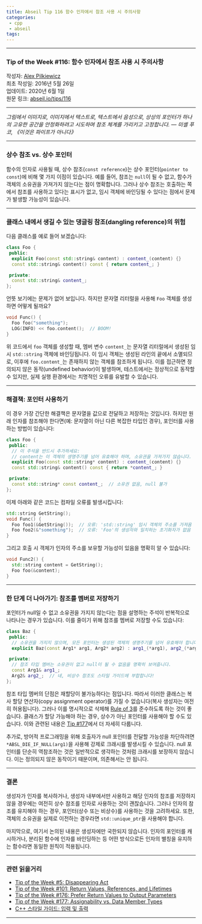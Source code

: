 ```yaml
---
title: Abseil Tip 116 함수 인자에서 참조 사용 시 주의사항
categories:
 - cpp
 - abseil
tags:
---
```


---

### Tip of the Week #116: 함수 인자에서 참조 사용 시 주의사항

작성자: [Alex Pilkiewicz](mailto:pilki@google.com)  
최초 작성일: 2016년 5월 26일  
업데이트: 2020년 6월 1일  
원문 링크: [abseil.io/tips/116](https://abseil.io/tips/116)

---

*그림에서 이미지로, 이미지에서 텍스트로, 텍스트에서 음성으로, 상상의 포인터가 하나의 고유한 공간을 안정화하려고 시도하며 참조 체계를 가리키고 고정합니다. — 미셸 푸코, 《이것은 파이프가 아니다》*

---

### 상수 참조 vs. 상수 포인터

함수의 인자로 사용될 때, 상수 참조(`const reference`)는 상수 포인터(`pointer to const`)에 비해 몇 가지 이점이 있습니다. 예를 들어, 참조는 `null`이 될 수 없고, 함수가 객체의 소유권을 가져가지 않는다는 점이 명확합니다. 그러나 상수 참조는 호출하는 쪽에서 참조를 사용하고 있다는 표시가 없고, 임시 객체에 바인딩될 수 있다는 점에서 문제가 발생할 가능성이 있습니다.

---

### 클래스 내에서 생길 수 있는 댕글링 참조(dangling reference)의 위험

다음 클래스를 예로 들어 보겠습니다:

```cpp
class Foo {
 public:
  explicit Foo(const std::string& content) : content_(content) {}
  const std::string& content() const { return content_; }

 private:
  const std::string& content_;
};
```

언뜻 보기에는 문제가 없어 보입니다. 하지만 문자열 리터럴을 사용해 `Foo` 객체를 생성하면 어떻게 될까요?

```cpp
void Func() {
  Foo foo("something");
  LOG(INFO) << foo.content();  // BOOM!
}
```

위 코드에서 `foo` 객체를 생성할 때, 멤버 변수 `content_`는 문자열 리터럴에서 생성된 임시 `std::string` 객체에 바인딩됩니다. 이 임시 객체는 생성된 라인의 끝에서 소멸되므로, 이후에 `foo.content_`는 존재하지 않는 객체를 참조하게 됩니다. 이를 접근하면 정의되지 않은 동작(undefined behavior)이 발생하며, 테스트에서는 정상적으로 동작할 수 있지만, 실제 실행 환경에서는 치명적인 오류를 유발할 수 있습니다.

---

### 해결책: 포인터 사용하기

이 경우 가장 간단한 해결책은 문자열을 값으로 전달하고 저장하는 것입니다. 하지만 원래 인자를 참조해야 한다면(예: 문자열이 아닌 다른 복잡한 타입인 경우), 포인터를 사용하는 방법이 있습니다:

```cpp
class Foo {
 public:
  // 이 주석을 반드시 추가하세요:
  // content는 이 객체의 생명주기를 넘어 유효해야 하며, 소유권을 가져가지 않습니다.
  explicit Foo(const std::string* content) : content_(content) {}
  const std::string& content() const { return *content_; }

 private:
  const std::string* const content_;  // 소유권 없음, null 불가
};
```

이제 아래와 같은 코드는 컴파일 오류를 발생시킵니다:

```cpp
std::string GetString();
void Func() {
  Foo foo1(&GetString());  // 오류: 'std::string' 임시 객체의 주소를 가져옴
  Foo foo2(&"something");  // 오류: 'Foo'의 생성자와 일치하는 초기화자가 없음
}
```

그리고 호출 시 객체가 인자의 주소를 보유할 가능성이 있음을 명확히 알 수 있습니다:

```cpp
void Func2() {
  std::string content = GetString();
  Foo foo(&content);
}
```

---

### 한 단계 더 나아가기: 참조를 멤버로 저장하기

포인터가 null일 수 없고 소유권을 가지지 않는다는 점을 설명하는 주석이 반복적으로 나타나는 경우가 있습니다. 이를 줄이기 위해 참조를 멤버로 저장할 수도 있습니다:

```cpp
class Baz {
 public:
  // 소유권을 가지지 않으며, 모든 포인터는 생성된 객체의 생명주기를 넘어 유효해야 합니다.
  explicit Baz(const Arg1* arg1, Arg2* arg2) : arg1_(*arg1), arg2_(*arg2) {}

 private:
  // 참조 타입 멤버는 소유권이 없고 null이 될 수 없음을 명확히 보여줍니다.
  const Arg1& arg1_;
  Arg2& arg2_;  // 네, 비상수 참조도 스타일 가이드에 부합합니다!
};
```

참조 타입 멤버의 단점은 재할당이 불가능하다는 점입니다. 따라서 이러한 클래스는 복사 할당 연산자(copy assignment operator)를 가질 수 없습니다(복사 생성자는 여전히 허용됩니다). 그러나 이를 명시적으로 삭제해 [Rule of 3](https://en.wikipedia.org/wiki/Rule_of_three_\(C%2B%2B_programming\))를 준수하도록 하는 것이 좋습니다. 클래스가 할당 가능해야 하는 경우, 상수가 아닌 포인터를 사용해야 할 수도 있습니다. 이와 관련된 내용은 [Tip #177](/tips/177)에서 더 자세히 다룹니다.

추가로, 방어적 프로그래밍을 위해 호출자가 null 포인터를 전달할 가능성을 차단하려면 `*ABSL_DIE_IF_NULL(arg1)`을 사용해 강제로 크래시를 발생시킬 수 있습니다. null 포인터를 단순히 역참조하는 것은 일반적으로 생각하는 것처럼 크래시를 보장하지 않습니다. 이는 정의되지 않은 동작이기 때문이며, 의존해서는 안 됩니다.

---

### 결론

생성자가 인자를 복사하거나, 생성자 내부에서만 사용하고 해당 인자의 참조를 저장하지 않을 경우에는 여전히 상수 참조를 인자로 사용하는 것이 괜찮습니다. 그러나 인자의 참조를 유지해야 하는 경우, 포인터(상수 또는 비상수)를 사용하는 것을 고려하세요. 또한, 객체의 소유권을 실제로 이전하는 경우라면 `std::unique_ptr`을 사용해야 합니다.

마지막으로, 여기서 논의된 내용은 생성자에만 국한되지 않습니다. 인자의 포인터를 캐시하거나, 분리된 함수에 인자를 바인딩하는 등 어떤 방식으로든 인자의 별칭을 유지하는 함수라면 동일한 원칙이 적용됩니다.

---

### 관련 읽을거리

- [Tip of the Week #5: Disappearing Act](/tips/5)
- [Tip of the Week #101: Return Values, References, and Lifetimes](/tips/101)
- [Tip of the Week #176: Prefer Return Values to Output Parameters](/tips/176)
- [Tip of the Week #177: Assignability vs. Data Member Types](/tips/177)
- [C++ 스타일 가이드: 입력 및 출력](https://google.github.io/styleguide/cppguide.html#Inputs_and_Outputs)

---